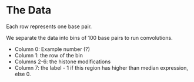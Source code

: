 # The Data

Each row represents one base pair.

We separate the data into bins of 100 base pairs to run convolutions.

* Column 0: Example number (?)
* Column 1: the row of the bin
* Columns 2-6: the histone modifications
* Column 7: the label - 1 if this region has higher than median expression, else 0. 